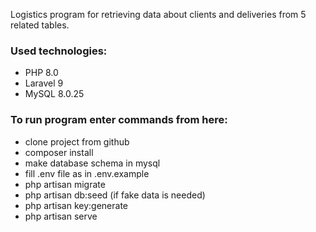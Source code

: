Logistics program for retrieving data about clients and deliveries from 5 related tables.

### Used technologies:
- PHP 8.0
- Laravel 9
- MySQL 8.0.25

### To run program enter commands from here:
- clone project from github
- composer install
- make database schema in mysql
- fill .env file as in .env.example
- php artisan migrate
- php artisan db:seed (if fake data is needed)
- php artisan key:generate
- php artisan serve
